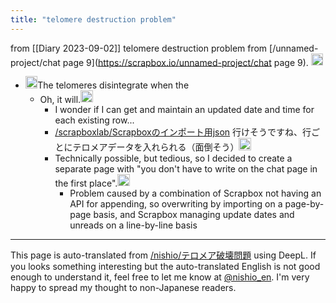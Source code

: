 ```yaml
---
title: "telomere destruction problem"
---
```


from  [[Diary 2023-09-02]]
telomere destruction problem
from [/unnamed-project/chat page 9](https://scrapbox.io/unnamed-project/chat page 9).
<img src='https://scrapbox.io/api/pages/unnamed-project/inajob/icon' alt='/unnamed-project/inajob.icon' height="19.5"/>
- <img src='https://scrapbox.io/api/pages/unnamed-project/neko/icon' alt='/unnamed-project/neko.icon' height="19.5"/>The telomeres disintegrate when the
    - Oh, it will.<img src='https://scrapbox.io/api/pages/unnamed-project/nishio/icon' alt='/unnamed-project/nishio.icon' height="19.5"/>
        - I wonder if I can get and maintain an updated date and time for each existing row...
        - [/scrapboxlab/Scrapboxのインポート用json](https://scrapbox.io/scrapboxlab/Scrapboxのインポート用json) 行けそうですね、行ごとにテロメアデータを入れられる（面倒そう）<img src='https://scrapbox.io/api/pages/unnamed-project/inajob/icon' alt='/unnamed-project/inajob.icon' height="19.5"/>
        - Technically possible, but tedious, so I decided to create a separate page with "you don't have to write on the chat page in the first place".<img src='https://scrapbox.io/api/pages/unnamed-project/nishio/icon' alt='/unnamed-project/nishio.icon' height="19.5"/>
            - Problem caused by a combination of Scrapbox not having an API for appending, so overwriting by importing on a page-by-page basis, and Scrapbox managing update dates and unreads on a line-by-line basis


---
This page is auto-translated from [/nishio/テロメア破壊問題](https://scrapbox.io/nishio/テロメア破壊問題) using DeepL. If you looks something interesting but the auto-translated English is not good enough to understand it, feel free to let me know at [@nishio_en](https://twitter.com/nishio_en). I'm very happy to spread my thought to non-Japanese readers.